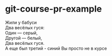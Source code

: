 # git-course-pr-example

Жили у бабуси  
Два весёлых гуся:  
Один — серый,  
Другой — белый,  
Два весёлых гуся.  
А еще был третий - синий
Вы просто не в курсе
